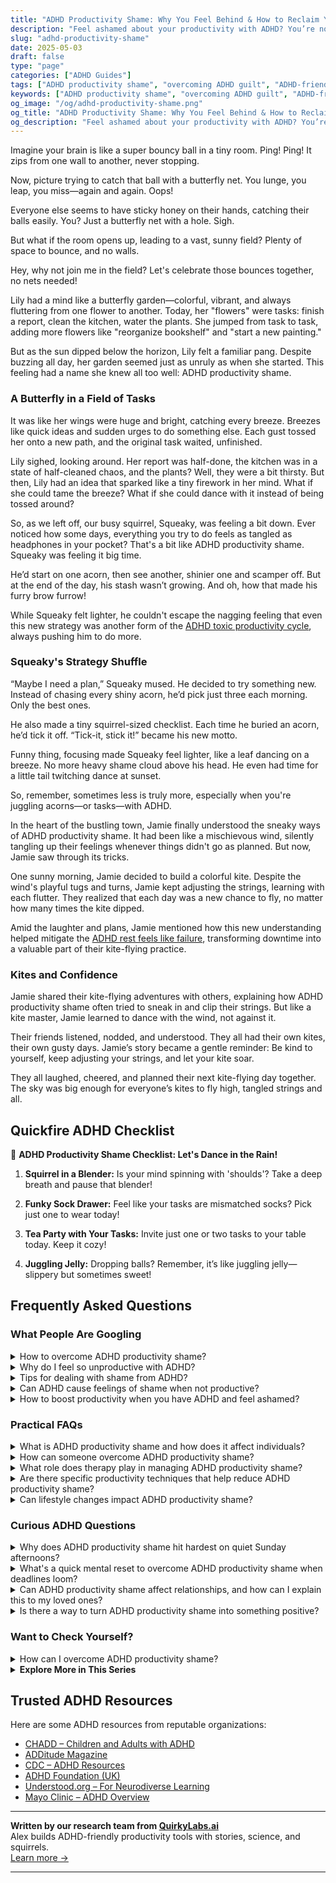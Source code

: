 ```yaml
---
title: "ADHD Productivity Shame: Why You Feel Behind & How to Reclaim Your Confidence"
description: "Feel ashamed about your productivity with ADHD? You’re not alone. Learn why it happens, how to drop the guilt, and discover kinder ways to get things done."
slug: "adhd-productivity-shame"
date: 2025-05-03
draft: false
type: "page"
categories: ["ADHD Guides"]
tags: ["ADHD productivity shame", "overcoming ADHD guilt", "ADHD-friendly productivity", "managing ADHD distractions", "ADHD task management", "coping with ADHD productivity", "celebrating ADHD differences"]
keywords: ["ADHD productivity shame", "overcoming ADHD guilt", "ADHD-friendly productivity", "managing ADHD distractions", "ADHD task management", "coping with ADHD productivity", "celebrating ADHD differences"]
og_image: "/og/adhd-productivity-shame.png"
og_title: "ADHD Productivity Shame: Why You Feel Behind & How to Reclaim Your Confidence"
og_description: "Feel ashamed about your productivity with ADHD? You’re not alone. Learn why it happens, how to drop the guilt, and discover kinder ways to get things done."
---
```


Imagine your brain is like a super bouncy ball in a tiny room. Ping! Ping! It zips from one wall to another, never stopping.

Now, picture trying to catch that ball with a butterfly net. You lunge, you leap, you miss—again and again. Oops!

Everyone else seems to have sticky honey on their hands, catching their balls easily. You? Just a butterfly net with a hole. Sigh.

But what if the room opens up, leading to a vast, sunny field? Plenty of space to bounce, and no walls.

Hey, why not join me in the field? Let's celebrate those bounces together, no nets needed!

Lily had a mind like a butterfly garden—colorful, vibrant, and always fluttering from one flower to another. Today, her "flowers" were tasks: finish a report, clean the kitchen, water the plants. She jumped from task to task, adding more flowers like "reorganize bookshelf" and "start a new painting."

But as the sun dipped below the horizon, Lily felt a familiar pang. Despite buzzing all day, her garden seemed just as unruly as when she started. This feeling had a name she knew all too well: ADHD productivity shame.

### A Butterfly in a Field of Tasks

It was like her wings were huge and bright, catching every breeze. Breezes like quick ideas and sudden urges to do something else. Each gust tossed her onto a new path, and the original task waited, unfinished.

Lily sighed, looking around. Her report was half-done, the kitchen was in a state of half-cleaned chaos, and the plants? Well, they were a bit thirsty. But then, Lily had an idea that sparked like a tiny firework in her mind. What if she could tame the breeze? What if she could dance with it instead of being tossed around?

So, as we left off, our busy squirrel, Squeaky, was feeling a bit down. Ever noticed how some days, everything you try to do feels as tangled as headphones in your pocket? That's a bit like ADHD productivity shame. Squeaky was feeling it big time.

He’d start on one acorn, then see another, shinier one and scamper off. But at the end of the day, his stash wasn’t growing. And oh, how that made his furry brow furrow!

While Squeaky felt lighter, he couldn't escape the nagging feeling that even this new strategy was another form of the [ADHD toxic productivity cycle](/pages/adhd-toxic-productivity-cycle/), always pushing him to do more.

### Squeaky's Strategy Shuffle

“Maybe I need a plan,” Squeaky mused. He decided to try something new. Instead of chasing every shiny acorn, he’d pick just three each morning. Only the best ones.

He also made a tiny squirrel-sized checklist. Each time he buried an acorn, he’d tick it off. “Tick-it, stick it!” became his new motto.

Funny thing, focusing made Squeaky feel lighter, like a leaf dancing on a breeze. No more heavy shame cloud above his head. He even had time for a little tail twitching dance at sunset.

So, remember, sometimes less is truly more, especially when you're juggling acorns—or tasks—with ADHD.

In the heart of the bustling town, Jamie finally understood the sneaky ways of ADHD productivity shame. It had been like a mischievous wind, silently tangling up their feelings whenever things didn't go as planned. But now, Jamie saw through its tricks.

One sunny morning, Jamie decided to build a colorful kite. Despite the wind's playful tugs and turns, Jamie kept adjusting the strings, learning with each flutter. They realized that each day was a new chance to fly, no matter how many times the kite dipped.

Amid the laughter and plans, Jamie mentioned how this new understanding helped mitigate the [ADHD rest feels like failure](/pages/adhd-rest-feels-like-failure/), transforming downtime into a valuable part of their kite-flying practice.

### Kites and Confidence

Jamie shared their kite-flying adventures with others, explaining how ADHD productivity shame often tried to sneak in and clip their strings. But like a kite master, Jamie learned to dance with the wind, not against it.

Their friends listened, nodded, and understood. They all had their own kites, their own gusty days. Jamie’s story became a gentle reminder: Be kind to yourself, keep adjusting your strings, and let your kite soar.

They all laughed, cheered, and planned their next kite-flying day together. The sky was big enough for everyone’s kites to fly high, tangled strings and all.

## Quickfire ADHD Checklist

🎈 **ADHD Productivity Shame Checklist: Let's Dance in the Rain!**

1. **Squirrel in a Blender:** Is your mind spinning with 'shoulds'? Take a deep breath and pause that blender!

2. **Funky Sock Drawer:** Feel like your tasks are mismatched socks? Pick just one to wear today!

3. **Tea Party with Your Tasks:** Invite just one or two tasks to your table today. Keep it cozy!

4. **Juggling Jelly:** Dropping balls? Remember, it’s like juggling jelly—slippery but sometimes sweet!

## Frequently Asked Questions



### What People Are Googling

<details><summary>How to overcome ADHD productivity shame?</summary><p>Dealing with productivity shame when you have ADHD can feel overwhelming, but remember, you're not alone in this struggle. A great first step is to recognize that ADHD affects your energy levels, focus, and how you manage tasks. It’s important to set realistic expectations and celebrate small victories, no matter how minor they might seem. Try to create a supportive environment around you, maybe by chatting with friends who understand, or by setting gentle reminders for yourself that everyone's productivity looks different. This self-compassion can really transform how you feel about your productivity.</p></details>
<details><summary>Why do I feel so unproductive with ADHD?</summary><p>Feeling unproductive with ADHD is quite common, and it's important to know you're not alone in this. ADHD can affect your ability to focus, manage time, and follow through with tasks, which might make you feel like you’re not achieving as much as you’d like. Remember, your productivity doesn't define your worth. It's helpful to discover strategies that work uniquely for you, turning what might seem like small steps into big victories over time.</p></details>
<details><summary>Tips for dealing with shame from ADHD?</summary><p>Absolutely, dealing with shame related to ADHD can be tough, but you're not alone in this. One helpful step is to educate yourself about ADHD; understanding that it's a neurological condition can shift your perspective from blame to acceptance. Connecting with others who have ADHD can also be incredibly validating — it's comforting to share experiences and strategies in a supportive community. Lastly, gentle reminders that everyone has unique challenges and that your ADHD does not define your worth can be a soothing balm on tough days.</p></details>
<details><summary>Can ADHD cause feelings of shame when not productive?</summary><p>Absolutely, it's quite common for individuals with ADHD to experience feelings of shame around productivity. ADHD can make it challenging to stay consistent with tasks, leading to frustration and self-doubt when you can't meet your own expectations or those of others. Remember, productivity struggles are a part of your neurodivergent journey, not a reflection of your worth or capabilities. Be gentle with yourself and recognize that managing ADHD is about finding strategies that work for you, not about pushing yourself to conform to conventional productivity standards.</p></details>
<details><summary>How to boost productivity when you have ADHD and feel ashamed?</summary><p>First off, it’s really common to feel a bit overwhelmed or even ashamed when you're trying to increase productivity with ADHD, but remember, you're not alone in this. A great first step is to break tasks into smaller, manageable chunks, allowing for quick wins that can boost your confidence and keep you motivated. Also, consider using tools like timers or apps designed to help you focus in short bursts—often called the Pomodoro Technique. Importantly, be kind to yourself and acknowledge each effort you make, no matter how small it might seem. Your journey is unique, and every small step forward is a victory worth celebrating!</p></details>



### Practical FAQs

<details><summary>What is ADHD productivity shame and how does it affect individuals?</summary><p>ADHD productivity shame is that heavy feeling you might get when you think you haven’t accomplished enough, especially when compared to others. It stems from struggles with focus, procrastination, and time management that are common with ADHD, and is often exacerbated by societal expectations about productivity. This kind of shame can really wear on a person, making you feel isolated or inadequate. It’s important to remember, though, that productivity is personal and not a measure of your worth—everyone's brain works a bit differently, and that’s perfectly okay.</p></details>
<details><summary>How can someone overcome ADHD productivity shame?</summary><p>Overcoming productivity shame when you have ADHD can feel like a gentle journey of self-acceptance. It's important to remember that your value isn't tied to your productivity. Try to celebrate small victories and set realistic goals, adjusting your expectations to fit how your brain works. Surrounding yourself with supportive friends or groups who understand ADHD can also provide a comforting reminder that you’re not alone in this experience.</p></details>
<details><summary>What role does therapy play in managing ADHD productivity shame?</summary><p>Therapy can be a wonderfully supportive tool in managing ADHD productivity shame. It offers a safe space where you can explore and understand your feelings, learn to separate your self-worth from your productivity, and cultivate self-compassion. A therapist skilled in ADHD can help you develop strategies tailored to your unique brain wiring, empowering you to approach tasks in a way that feels more manageable and less overwhelming. Remember, it's perfectly okay to seek help in navigating these feelings—you're not alone in this journey!</p></details>
<details><summary>Are there specific productivity techniques that help reduce ADHD productivity shame?</summary><p>Absolutely, there are several techniques tailored to enhance productivity while minimizing the feelings of shame that often accompany ADHD. One popular method is the Pomodoro Technique, which involves working in short, focused bursts (typically 25 minutes), followed by a short break. This can help manage the overwhelm of large tasks and provide a structure that keeps you engaged. Additionally, breaking tasks into smaller, manageable steps and celebrating each completion can help build a sense of achievement, rather than focusing on what's left undone. Remember, finding what works best for you might take some experimenting, and that's perfectly okay!</p></details>
<details><summary>Can lifestyle changes impact ADHD productivity shame?</summary><p>Absolutely, embracing certain lifestyle changes can really help ease the feelings of shame that often come with ADHD-related productivity challenges. By structuring your day with consistent routines, prioritizing sleep, and perhaps tweaking your diet a bit, you can enhance your focus and energy levels, which in turn can reduce feelings of frustration and shame when tasks feel overwhelming. Also, incorporating mindfulness or relaxation techniques can make a big difference in how you view and handle stress, fostering a gentler self-approach. Remember, it's all about finding what uniquely supports your wellbeing and productivity—there's no one-size-fits-all, but small steps can lead to big, positive changes in how you feel about your productivity.</p></details>



### Curious ADHD Questions

<details><summary>Why does ADHD productivity shame hit hardest on quiet Sunday afternoons?</summary><p>Ah, those quiet Sunday afternoons can indeed feel especially challenging when you have ADHD and are reflecting on the past week's productivity. This often happens because Sundays traditionally serve as a pause before the week starts anew, giving plenty of time to ruminate over what was or wasn’t accomplished. Remember, it's perfectly okay to have days where you feel like you haven’t done "enough." Consider using this time to gently plan for the week ahead without harsh judgment, focusing on small, manageable goals. A cozy Sunday can be a perfect moment for a little self-kindness and setting positive intentions.</p></details>
<details><summary>What's a quick mental reset to overcome ADHD productivity shame when deadlines loom?</summary><p>When deadlines loom and productivity shame creeps in, a quick mental reset can be incredibly soothing. Try stepping away for a brief moment to take a gentle, nourishing breath or enjoy a warm cup of tea. Allow yourself this small pause to acknowledge your feelings without judgment—remind yourself that it's okay to feel overwhelmed. Then, set a tiny, manageable goal to help regain your momentum, perhaps something as simple as organizing your workspace or jotting down your thoughts. This little step can reignite your motivation and ease the pressure.</p></details>
<details><summary>Can ADHD productivity shame affect relationships, and how can I explain this to my loved ones?</summary><p>Absolutely, ADHD-related productivity shame can indeed impact relationships, and it's really wonderful that you're looking into this. Often, when someone with ADHD feels they aren't meeting certain productivity standards, it can lead to feelings of guilt or inadequacy, which might spill over into interactions with loved ones. When explaining this to your family or friends, you might say something like, "Sometimes, I feel overwhelmed because I think I'm not doing enough, even when I'm really trying. This can make me feel upset or distant, and I want you to know it's not about you, but about how I'm feeling inside." Sharing this can help them understand your experience better and foster a more supportive environment.</p></details>
<details><summary>Is there a way to turn ADHD productivity shame into something positive?</summary><p>Absolutely, turning ADHD productivity shame into a positive is not only possible but can be a wonderful way to understand yourself better. Start by recognizing that this shame comes from a place of not meeting often unrealistic expectations, which might not take into account the unique way ADHD brains work. Try redefining what productivity means to you, perhaps focusing more on small, consistent achievements rather than big bursts that aren't always sustainable. Celebrate these as victories, and gently remind yourself that productivity isn't a one-size-fits-all concept. This shift in perspective can not only reduce feelings of shame but also empower you to create a productivity plan that embraces your unique strengths.</p></details>



### Want to Check Yourself?

<details><summary>How can I overcome ADHD productivity shame?</summary><p>Dealing with productivity shame when you have ADHD can feel really challenging, but it's important to remember you're not alone in this. A helpful start is to recognize and appreciate the efforts you make every day, no matter how small they seem. Setting realistic goals and breaking tasks into manageable chunks can also reduce feelings of overwhelm and boost your sense of accomplishment. Lastly, it might be comforting to connect with others who understand what you're going through, whether through support groups or online communities, to remind you that your struggles are valid and you have a supportive tribe around you.</p></details>

<script type="application/ld+json">
{
  "@context": "https://schema.org",
  "@type": "FAQPage",
  "mainEntity": [
    {
      "@type": "Question",
      "name": "How to overcome ADHD productivity shame?",
      "acceptedAnswer": {
        "@type": "Answer",
        "text": "Dealing with productivity shame when you have ADHD can feel overwhelming, but remember, you're not alone in this struggle. A great first step is to recognize that ADHD affects your energy levels, focus, and how you manage tasks. It\u2019s important to set realistic expectations and celebrate small victories, no matter how minor they might seem. Try to create a supportive environment around you, maybe by chatting with friends who understand, or by setting gentle reminders for yourself that everyone's productivity looks different. This self-compassion can really transform how you feel about your productivity."
      }
    },
    {
      "@type": "Question",
      "name": "Why do I feel so unproductive with ADHD?",
      "acceptedAnswer": {
        "@type": "Answer",
        "text": "Feeling unproductive with ADHD is quite common, and it's important to know you're not alone in this. ADHD can affect your ability to focus, manage time, and follow through with tasks, which might make you feel like you\u2019re not achieving as much as you\u2019d like. Remember, your productivity doesn't define your worth. It's helpful to discover strategies that work uniquely for you, turning what might seem like small steps into big victories over time."
      }
    },
    {
      "@type": "Question",
      "name": "Tips for dealing with shame from ADHD?",
      "acceptedAnswer": {
        "@type": "Answer",
        "text": "Absolutely, dealing with shame related to ADHD can be tough, but you're not alone in this. One helpful step is to educate yourself about ADHD; understanding that it's a neurological condition can shift your perspective from blame to acceptance. Connecting with others who have ADHD can also be incredibly validating \u2014 it's comforting to share experiences and strategies in a supportive community. Lastly, gentle reminders that everyone has unique challenges and that your ADHD does not define your worth can be a soothing balm on tough days."
      }
    },
    {
      "@type": "Question",
      "name": "Can ADHD cause feelings of shame when not productive?",
      "acceptedAnswer": {
        "@type": "Answer",
        "text": "Absolutely, it's quite common for individuals with ADHD to experience feelings of shame around productivity. ADHD can make it challenging to stay consistent with tasks, leading to frustration and self-doubt when you can't meet your own expectations or those of others. Remember, productivity struggles are a part of your neurodivergent journey, not a reflection of your worth or capabilities. Be gentle with yourself and recognize that managing ADHD is about finding strategies that work for you, not about pushing yourself to conform to conventional productivity standards."
      }
    },
    {
      "@type": "Question",
      "name": "How to boost productivity when you have ADHD and feel ashamed?",
      "acceptedAnswer": {
        "@type": "Answer",
        "text": "First off, it\u2019s really common to feel a bit overwhelmed or even ashamed when you're trying to increase productivity with ADHD, but remember, you're not alone in this. A great first step is to break tasks into smaller, manageable chunks, allowing for quick wins that can boost your confidence and keep you motivated. Also, consider using tools like timers or apps designed to help you focus in short bursts\u2014often called the Pomodoro Technique. Importantly, be kind to yourself and acknowledge each effort you make, no matter how small it might seem. Your journey is unique, and every small step forward is a victory worth celebrating!"
      }
    }
  ]
}
</script>
<script type="application/ld+json">
{
  "@context": "https://schema.org",
  "@type": "Article",
  "author": {
    "@type": "Person",
    "name": "QuirkyLabs",
    "url": "https://quirkylabs.ai/about"
  },
  "headline": "\"Beat ADHD Productivity Shame & Unleash Your Joy!\"",
  "mainEntityOfPage": "https://blog.quirkylabs.ai/pages/adhd-productivity-shame/",
  "datePublished": "2025-05-03"
}
</script>
<script type="application/ld+json">
{
  "@context": "https://schema.org",
  "@type": "BreadcrumbList",
  "itemListElement": [
    {
      "@type": "ListItem",
      "position": 1,
      "name": "Home",
      "item": "https://quirkylabs.ai/"
    },
    {
      "@type": "ListItem",
      "position": 2,
      "name": "Blog",
      "item": "https://blog.quirkylabs.ai/"
    },
    {
      "@type": "ListItem",
      "position": 3,
      "name": "\"Beat ADHD Productivity Shame & Unleash Your Joy!\"",
      "item": "https://blog.quirkylabs.ai/pages/adhd-productivity-shame/"
    }
  ]
}
</script>

<details>
<summary><strong>Explore More in This Series</strong></summary>

- [Adhd Grind Or Collapse](/pages/adhd-grind-or-collapse/)
- [Adhd Breaks Trigger Panic](/pages/adhd-breaks-trigger-panic/)
- [Adhd Cant Enjoy Leisure](/pages/adhd-cant-enjoy-leisure/)
- [Adhd Can’T Just Chill](/pages/adhd-can’t-just-chill/)
- [Adhd Always Be Doing](/pages/adhd-always-be-doing/)
- [Adhd Struggles With Balance](/pages/adhd-struggles-with-balance/)
- [Adhd Crash After Focus](/pages/adhd-crash-after-focus/)
- [Adhd Rest Anxiety](/pages/adhd-rest-anxiety/)
</details>



## Trusted ADHD Resources

Here are some ADHD resources from reputable organizations:

- [CHADD – Children and Adults with ADHD](https://chadd.org)
- [ADDitude Magazine](https://www.additudemag.com)
- [CDC – ADHD Resources](https://www.cdc.gov/ncbddd/adhd)
- [ADHD Foundation (UK)](https://www.adhdfoundation.org.uk)
- [Understood.org – For Neurodiverse Learning](https://www.understood.org)
- [Mayo Clinic – ADHD Overview](https://www.mayoclinic.org/diseases-conditions/adhd)


---

**Written by our research team from [QuirkyLabs.ai](https://quirkylabs.ai)**  
Alex builds ADHD-friendly productivity tools with stories, science, and squirrels.  
[Learn more →](https://quirkylabs.ai)

---